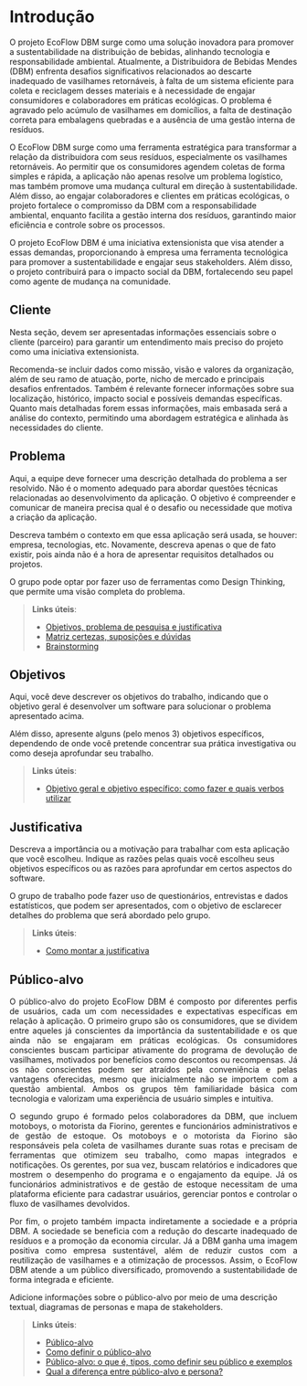# Introdução

O projeto EcoFlow DBM surge como uma solução inovadora para promover a sustentabilidade na distribuição de bebidas, alinhando tecnologia e responsabilidade ambiental. Atualmente, a Distribuidora de Bebidas Mendes (DBM) enfrenta desafios significativos relacionados ao descarte inadequado de vasilhames retornáveis, à falta de um sistema eficiente para coleta e reciclagem desses materiais e à necessidade de engajar consumidores e colaboradores em práticas ecológicas. O problema é agravado pelo acúmulo de vasilhames em domicílios, a falta de destinação correta para embalagens quebradas e a ausência de uma gestão interna de resíduos.

O EcoFlow DBM surge como uma ferramenta estratégica para transformar a relação da distribuidora com seus resíduos, especialmente os vasilhames retornáveis. Ao permitir que os consumidores agendem coletas de forma simples e rápida, a aplicação não apenas resolve um problema logístico, mas também promove uma mudança cultural em direção à sustentabilidade. Além disso, ao engajar colaboradores e clientes em práticas ecológicas, o projeto fortalece o compromisso da DBM com a responsabilidade ambiental, enquanto facilita a gestão interna dos resíduos, garantindo maior eficiência e controle sobre os processos.

O projeto EcoFlow DBM é uma iniciativa extensionista que visa atender a essas demandas, proporcionando à empresa uma ferramenta tecnológica para promover a sustentabilidade e engajar seus stakeholders. Além disso, o projeto contribuirá para o impacto social da DBM, fortalecendo seu papel como agente de mudança na comunidade.

## Cliente 
Nesta seção, devem ser apresentadas informações essenciais sobre o cliente (parceiro) para garantir um entendimento mais preciso do projeto como uma iniciativa extensionista.  

Recomenda-se incluir dados como missão, visão e valores da organização, além de seu ramo de atuação, porte, nicho de mercado e principais desafios enfrentados. Também é relevante fornecer informações sobre sua localização, histórico, impacto social e possíveis demandas específicas. Quanto mais detalhadas forem essas informações, mais embasada será a análise do contexto, permitindo uma abordagem estratégica e alinhada às necessidades do cliente.

## Problema
Aqui, a equipe deve fornecer uma descrição detalhada do problema a ser resolvido. Não é o momento adequado para abordar questões técnicas relacionadas ao desenvolvimento da aplicação. O objetivo é compreender e comunicar de maneira precisa qual é o desafio ou necessidade que motiva a criação da aplicação.

Descreva também o contexto em que essa aplicação será usada, se  houver: empresa, tecnologias, etc. Novamente, descreva apenas o que de fato existir, pois ainda não é a hora de apresentar requisitos detalhados ou projetos.

O grupo pode optar por fazer uso de ferramentas como Design Thinking, que permite uma visão completa do problema.

> **Links úteis**:
> - [Objetivos, problema de pesquisa e justificativa](https://medium.com/@versioparole/objetivos-problema-de-pesquisa-e-justificativa-c98c8233b9c3)
> - [Matriz certezas, suposições e dúvidas](https://medium.com/educa%C3%A7%C3%A3o-fora-da-caixa/matriz-certezas-suposi%C3%A7%C3%B5es-e-d%C3%BAvidas-fa2263633655)
> - [Brainstorming](https://www.euax.com.br/2018/09/brainstorming/)

## Objetivos

Aqui, você deve descrever os objetivos do trabalho, indicando que o objetivo geral é desenvolver um software para solucionar o problema apresentado acima.

Além disso, apresente alguns (pelo menos 3) objetivos específicos, dependendo de onde você pretende concentrar sua prática investigativa ou como deseja aprofundar seu trabalho.
 
> **Links úteis**:
> - [Objetivo geral e objetivo específico: como fazer e quais verbos utilizar](https://blog.mettzer.com/diferenca-entre-objetivo-geral-e-objetivo-especifico/)

## Justificativa

Descreva a importância ou a motivação para trabalhar com esta aplicação que você escolheu. Indique as razões pelas quais você escolheu seus objetivos específicos ou as razões para aprofundar em certos aspectos do software.

O grupo de trabalho pode fazer uso de questionários, entrevistas e dados estatísticos, que podem ser apresentados, com o objetivo de esclarecer detalhes do problema que será abordado pelo grupo.

> **Links úteis**:
> - [Como montar a justificativa](https://guiadamonografia.com.br/como-montar-justificativa-do-tcc/)

## Público-alvo
<p align="justify">
O público-alvo do projeto EcoFlow DBM é composto por diferentes perfis de usuários, cada um com necessidades e expectativas específicas em relação à aplicação. O primeiro grupo são os consumidores, que se dividem entre aqueles já conscientes da importância da sustentabilidade e os que ainda não se engajaram em práticas ecológicas. Os consumidores conscientes buscam participar ativamente do programa de devolução de vasilhames, motivados por benefícios como descontos ou recompensas. Já os não conscientes podem ser atraídos pela conveniência e pelas vantagens oferecidas, mesmo que inicialmente não se importem com a questão ambiental. Ambos os grupos têm familiaridade básica com tecnologia e valorizam uma experiência de usuário simples e intuitiva.</p>
<p align="justify">
O segundo grupo é formado pelos colaboradores da DBM, que incluem motoboys, o motorista da Fiorino, gerentes e funcionários administrativos e de gestão de estoque. Os motoboys e o motorista da Fiorino são responsáveis pela coleta de vasilhames durante suas rotas e precisam de ferramentas que otimizem seu trabalho, como mapas integrados e notificações. Os gerentes, por sua vez, buscam relatórios e indicadores que mostrem o desempenho do programa e o engajamento da equipe. Já os funcionários administrativos e de gestão de estoque necessitam de uma plataforma eficiente para cadastrar usuários, gerenciar pontos e controlar o fluxo de vasilhames devolvidos.</p>
<p align="justify">
Por fim, o projeto também impacta indiretamente a sociedade e a própria DBM. A sociedade se beneficia com a redução do descarte inadequado de resíduos e a promoção da economia circular. Já a DBM ganha uma imagem positiva como empresa sustentável, além de reduzir custos com a reutilização de vasilhames e a otimização de processos. Assim, o EcoFlow DBM atende a um público diversificado, promovendo a sustentabilidade de forma integrada e eficiente.</p>



Adicione informações sobre o público-alvo por meio de uma descrição textual, diagramas de personas e mapa de stakeholders.

> **Links úteis**:
> - [Público-alvo](https://blog.hotmart.com/pt-br/publico-alvo/)
> - [Como definir o público-alvo](https://exame.com/pme/5-dicas-essenciais-para-definir-o-publico-alvo-do-seu-negocio/)
> - [Público-alvo: o que é, tipos, como definir seu público e exemplos](https://klickpages.com.br/blog/publico-alvo-o-que-e/)
> - [Qual a diferença entre público-alvo e persona?](https://rockcontent.com/blog/diferenca-publico-alvo-e-persona/)
